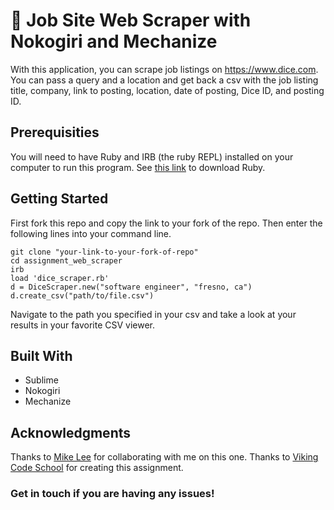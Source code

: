 # :memo: Job Site Web Scraper with Nokogiri and Mechanize

With this application, you can scrape job listings on https://www.dice.com. You can pass a query and a location and get back a csv with the job listing title, company, link to posting, location, date of posting, Dice ID, and posting ID.

## Prerequisities

You will need to have Ruby and IRB (the ruby REPL) installed on your computer to run this program.
See [this link](https://www.ruby-lang.org/en/downloads/) to download Ruby.

## Getting Started

First fork this repo and copy the link to your fork of the repo. Then enter the following lines into your command line.

```
git clone "your-link-to-your-fork-of-repo"
cd assignment_web_scraper
irb
load 'dice_scraper.rb'
d = DiceScraper.new("software engineer", "fresno, ca")
d.create_csv("path/to/file.csv")

```

Navigate to the path you specified in your csv and take a look at your results in your favorite CSV viewer.

## Built With

* Sublime
* Nokogiri
* Mechanize

## Acknowledgments
Thanks to [Mike Lee](https://github.com/asackofwheat) for collaborating with me on this one.
Thanks to [Viking Code School](https://github.com/vikingeducation) for creating this assignment.

### Get in touch if you are having any issues!

